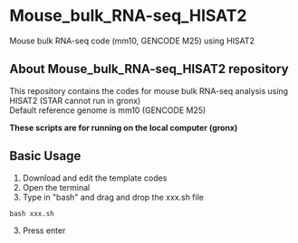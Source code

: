 # Mouse_bulk_RNA-seq_HISAT2
Mouse bulk RNA-seq code (mm10, GENCODE M25) using HISAT2

## About Mouse_bulk_RNA-seq_HISAT2 repository

This repository contains the codes for mouse bulk RNA-seq analysis using HISAT2 (STAR cannot run in gronx)</br>
Default reference genome is mm10 (GENCODE M25)</br>

**These scripts are for running on the local computer (gronx)**</br>

## Basic Usage

1. Download and edit the template codes
2. Open the terminal
3. Type in "bash" and drag and drop the xxx.sh file

```
bash xxx.sh
```

3. Press enter
